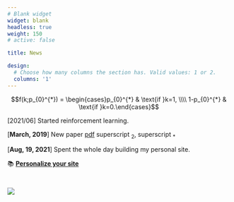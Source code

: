 ```yaml
---
# Blank widget 
widget: blank 
headless: true
weight: 150 
# active: false 

title: News 

design:
  # Choose how many columns the section has. Valid values: 1 or 2.
  columns: '1'
---
```


$$f(k;p_{0}^{*}) = \begin{cases}p_{0}^{*} & \text{if }k=1, \\\\
1-p_{0}^{*} & \text{if }k=0.\end{cases}$$

[2021/06] Started reinforcement learning.

[**March, 2019**] New paper [pdf](https://wowchemy.com/docs/) superscript <sub>2</sub>, superscript <sub>*</sub>

[**Aug, 19, 2021**] Spent the whole day building my personal site. 

📚 [**Personalize your site**](https://wowchemy.com/docs/)

<script type="text/javascript" id="clustrmaps" src="//clustrmaps.com/map_v2.js?d=1WncIEGtM4FjuJZOJN0-izWUwE78DY28uuCY9zGe86A&cl=ffffff&w=a"></script>

# <a href="https://clustrmaps.com/site/1bji8"  title="Visit tracker"><img src="//www.clustrmaps.com/map_v2.png?d=1WncIEGtM4FjuJZOJN0-izWUwE78DY28uuCY9zGe86A&cl=ffffff" /></a>




